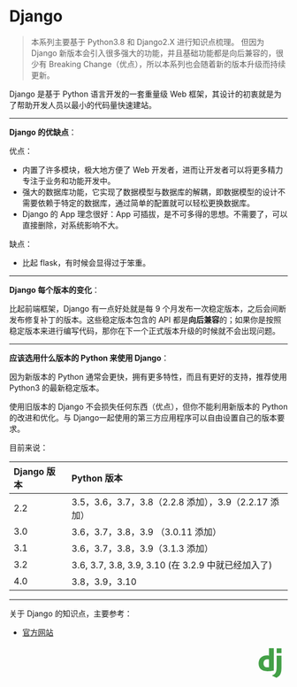 # Django

> 本系列主要基于 Python3.8 和 Django2.X 进行知识点梳理。
> 但因为 Django 新版本会引入很多强大的功能，并且基础功能都是向后兼容的，很少有 Breaking Change（优点），所以本系列也会随着新的版本升级而持续更新。

Django 是基于 Python 语言开发的一套重量级 Web 框架，其设计的初衷就是为了帮助开发人员以最小的代码量快速建站。

<hr>

**Django 的优缺点**：

优点：

* 内置了许多模块，极大地方便了 Web 开发者，进而让开发者可以将更多精力专注于业务和功能开发中。
* 强大的数据库功能，它实现了数据模型与数据库的解耦，即数据模型的设计不需要依赖于特定的数据库，通过简单的配置就可以轻松更换数据库。
* Django 的 App 理念很好：App 可插拔，是不可多得的思想。不需要了，可以直接删除，对系统影响不大。

缺点：

* 比起 flask，有时候会显得过于笨重。

<hr>

**Django 每个版本的变化**：

比起前端框架，Django 有一点好处就是每 9 个月发布一次稳定版本，之后会间断发布修复补丁的版本。这些稳定版本包含的 API 都是**向后兼容**的；如果你是按照稳定版本来进行编写代码，那你在下一个正式版本升级的时候就不会出现问题。

<hr>

**应该选用什么版本的 Python 来使用 Django**：

因为新版本的 Python 通常会更快，拥有更多特性，而且有更好的支持，推荐使用 Python3 的最新稳定版本。

使用旧版本的 Django 不会损失任何东西（优点），但你不能利用新版本的 Python 的改进和优化。与 Django一起使用的第三方应用程序可以自由设置自己的版本要求。

目前来说：

| Django 版本 | Python 版本                                  |
|:----------|:-------------------------------------------|
| 2.2       | 3.5，3.6，3.7，3.8（2.2.8 添加），3.9（2.2.17 添加）   |
| 3.0       | 3.6，3.7，3.8，3.9 （3.0.11 添加）                |
| 3.1       | 3.6，3.7，3.8，3.9（3.1.3 添加）                  |
| 3.2       | 3.6, 3.7, 3.8, 3.9, 3.10 (在 3.2.9 中就已经加入了) |
| 4.0       | 3.8，3.9，3.10                               |

<hr>

关于 Django 的知识点，主要参考： 

* [官方网站](https://www.djangoproject.com/)

<div style="text-align: right">
  <svg t="1664179672057" class="icon" viewBox="0 0 1024 1024" version="1.1" xmlns="http://www.w3.org/2000/svg" p-id="1367" width="64" height="64"><path d="M481.655483 85.33675h139.530244v645.870954c-71.577602 13.585067-124.129284 19.022507-181.210459 19.022508-170.342406-0.003413-259.133449-77.004803-259.133449-224.699741 0-142.254085 94.23531-234.663261 240.100702-234.663261 22.650881 0 39.867735 1.809067 60.706135 7.243093z m0 325.102944c-16.308907-5.430614-29.900801-7.243094-47.114242-7.243094-70.673069 0-111.445337 43.492695-111.445337 119.596377 0 74.301442 38.963201 115.070297 110.53739 115.070298 15.394134 0 28.088321-0.904533 48.018775-3.618134z" fill="#43A047" p-id="1368"></path><path d="M843.168455 300.817077v323.457717c0 111.445337-8.154454 164.898139-32.614401 211.114674-22.654294 44.404055-52.558508 72.482136-114.165764 103.294297l-129.570138-61.610669c61.610669-28.992854 91.51147-54.357335 110.537391-93.330777 19.937281-39.864321 26.282668-86.070616 26.282667-207.482886V300.823903z m-139.526832-214.732807h139.526832v143.155204h-139.526832z" fill="#43A047" p-id="1369"></path></svg>
</div>
